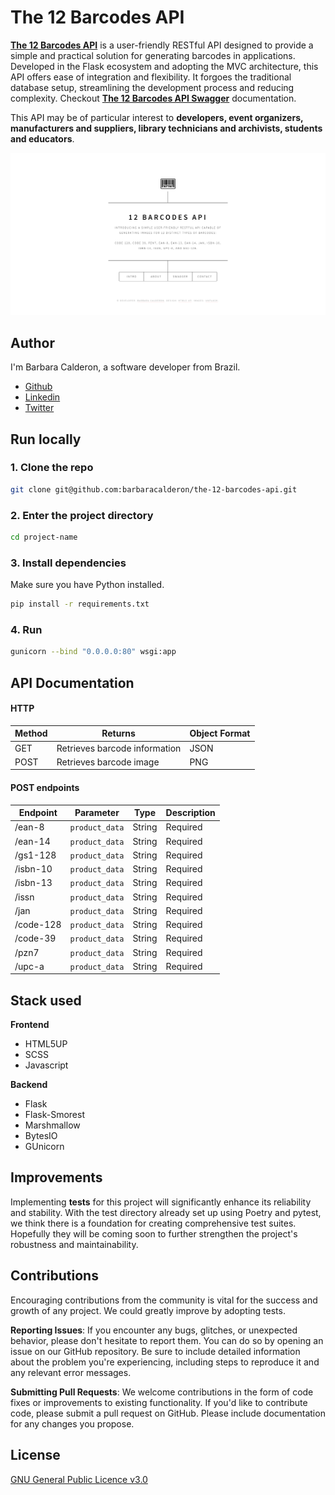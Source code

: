 
# The 12 Barcodes API

[**The 12 Barcodes API**](https://the-12-barcodes-api.onrender.com/) is a user-friendly RESTful API designed to provide a simple and practical solution for generating barcodes in applications. Developed in the Flask ecosystem and adopting the MVC architecture, this API offers ease of integration and flexibility. It forgoes the traditional database setup, streamlining the development process and reducing complexity. Checkout  [**The 12 Barcodes API Swagger**](https://the-12-barcodes-api.onrender.com/swagger-ui) documentation.

This API may be of particular interest to **developers, event organizers, manufacturers and suppliers, library technicians and archivists, students and educators**. 

![The 12 Barcodes API landing page](page.png)
## Author

I'm Barbara Calderon, a software developer from Brazil. 
- [Github](https://www.github.com/barbaracalderon)
- [Linkedin](https://www.linkedin.com/in/barbaracalderondev)
- [Twitter](https://www.x.com/bederoni)


## Run locally

### 1. Clone the repo

```bash
git clone git@github.com:barbaracalderon/the-12-barcodes-api.git
```

### 2. Enter the project directory

```bash
cd project-name
```

### 3. Install dependencies

Make sure you have Python installed.

```bash
pip install -r requirements.txt
```

### 4. Run 

```bash
gunicorn --bind "0.0.0.0:80" wsgi:app
```

## API Documentation

#### HTTP

| Method      | Returns                       | Object Format   |
|-------------|-------------------------------|-----------------|
| GET         | Retrieves barcode information | JSON           |
| POST        | Retrieves barcode image       | PNG            |


#### POST endpoints


| Endpoint   | Parameter      | Type   | Description |
|------------|----------------|--------|-------------|
| /ean-8     | `product_data` | String | Required    |
| /ean-14    | `product_data` | String | Required    |
| /gs1-128   | `product_data` | String | Required    |
| /isbn-10   | `product_data` | String | Required    |
| /isbn-13   | `product_data` | String | Required    |
| /issn      | `product_data` | String | Required    |
| /jan       | `product_data` | String | Required    |
| /code-128  | `product_data` | String | Required    |
| /code-39   | `product_data` | String | Required    |
| /pzn7      | `product_data` | String | Required    |
| /upc-a     | `product_data` | String | Required    |


## Stack used

**Frontend**

- HTML5UP
- SCSS
- Javascript

**Backend**

- Flask
- Flask-Smorest
- Marshmallow
- BytesIO
- GUnicorn


## Improvements

Implementing **tests** for this project will significantly enhance its reliability and stability. With the test directory already set up using Poetry and pytest, we think there is a foundation for creating comprehensive test suites. Hopefully they will be coming soon to further strengthen the project's robustness and maintainability.
## Contributions

Encouraging contributions from the community is vital for the success and growth of any project. We could greatly improve by adopting tests.

**Reporting Issues**: If you encounter any bugs, glitches, or unexpected behavior, please don't hesitate to report them. You can do so by opening an issue on our GitHub repository. Be sure to include detailed information about the problem you're experiencing, including steps to reproduce it and any relevant error messages.

**Submitting Pull Requests**: We welcome contributions in the form of code fixes or improvements to existing functionality. If you'd like to contribute code, please submit a pull request on GitHub. Please include documentation for any changes you propose.

## License

[GNU General Public Licence v3.0](https://choosealicense.com/licenses/gpl-3.0/)

